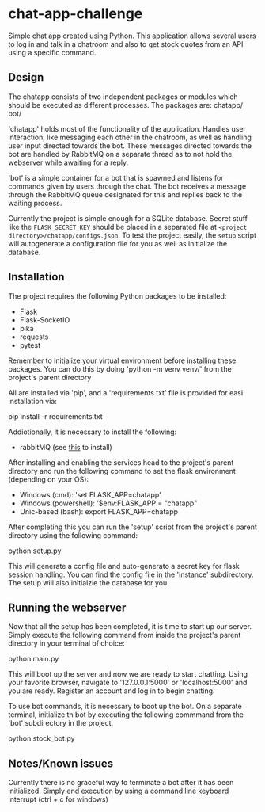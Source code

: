 # chat-app-challenge
Simple chat app created using Python. 
This application allows several users to log in and talk in a chatroom and also to get stock quotes
from an API using a specific command.

## Design 
The chatapp consists of two independent packages or modules which should be executed as different processes. The packages are:
  chatapp/
  bot/

'chatapp' holds most of the functionality of the application. Handles user interaction, like messaging each other in the chatroom, as well as handling user input directed towards the bot. These messages directed towards the bot are handled by RabbitMQ on a separate thread as to not hold the webserver while awaiting for a reply.

'bot' is a simple container for a bot that is spawned and listens for commands given by users through the chat. The bot receives a message through the RabbitMQ queue designated for this and replies back to the waiting process.

Currently the project is simple enough for a SQLite database. Secret stuff like the `FLASK_SECRET_KEY` should be placed in a separated file at `<project directory>/chatapp/configs.json`. To test the project easily, the `setup` script will autogenerate a configuration file for you as well as initialize the database.

## Installation
The project requires the following Python packages to be installed:

* Flask
* Flask-SocketIO
* pika
* requests
* pytest

Remember to initialize your virtual environment before installing these packages. You can do this by doing 'python -m venv venv/' from the project's parent directory

All are installed via 'pip', and a 'requirements.txt' file is provided for easi installation via:
 
 pip install -r requirements.txt
 
Addiotionally, it is necessary to install the following:
  
  * rabbitMQ (see [this](https://www.rabbitmq.com/download.html) to install)

After installing and enabling the services head to the project's parent directory and run the following command to set the flask environment (depending on your OS):

  * Windows (cmd): 'set FLASK_APP=chatapp'
  * Windows (powershell): '$env:FLASK_APP = "chatapp"
  * Unic-based (bash): export FLASK_APP=chatapp

After completing this you can run the 'setup' script from the project's parent directory using the following command:

  python setup.py
  
This will generate a config file and auto-generato a secret key for flask session handling. You can find the config file in the 'instance' subdirectory. The setup will also initialzie the database for you.

## Running the webserver

Now that all the setup has been completed, it is time to start up our server. Simply execute the following command from inside the project's parent directory in your terminal of choice:

  python main.py
  
This will boot up the server and now we are ready to start chatting. Using your favorite browser, navigate to '127.0.0.1:5000' or 'localhost:5000' and you are ready. Register an account and log in to begin chatting.

To use bot commands, it is necessary to boot up the bot. On a separate terminal, initialize th bot by executing the following commmand from the 'bot' subdirectory in the project.

  python stock_bot.py
    
## Notes/Known issues

Currently there is no graceful way to terminate a bot after it has been initialized. Simply end execution by using a command line keyboard interrupt (ctrl + c for windows)
